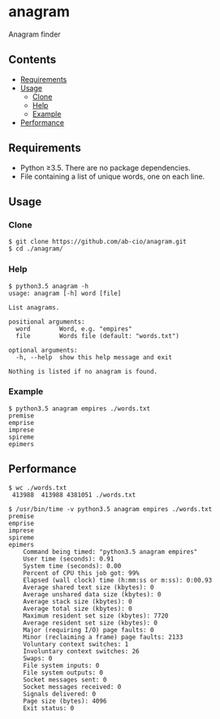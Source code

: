 # anagram
Anagram finder

## Contents
- [Requirements](#requirements)
- [Usage](#usage)
    - [Clone](#clone)
    - [Help](#help)
    - [Example](#example)
- [Performance](#performance)

## Requirements
* Python ≥3.5. There are no package dependencies.
* File containing a list of unique words, one on each line.

## Usage

### Clone
    $ git clone https://github.com/ab-cio/anagram.git
    $ cd ./anagram/

### Help
	$ python3.5 anagram -h
	usage: anagram [-h] word [file]
	
	List anagrams.
	
	positional arguments:
	  word        Word, e.g. "empires"
	  file        Words file (default: "words.txt")
	
	optional arguments:
	  -h, --help  show this help message and exit
	
	Nothing is listed if no anagram is found.
	
### Example
	$ python3.5 anagram empires ./words.txt
	premise
	emprise
	imprese
	spireme
	epimers

## Performance

	$ wc ./words.txt 
	 413988  413988 4381051 ./words.txt
	
	$ /usr/bin/time -v python3.5 anagram empires ./words.txt
	premise
	emprise
	imprese
	spireme
	epimers
		Command being timed: "python3.5 anagram empires"
		User time (seconds): 0.91
		System time (seconds): 0.00
		Percent of CPU this job got: 99%
		Elapsed (wall clock) time (h:mm:ss or m:ss): 0:00.93
		Average shared text size (kbytes): 0
		Average unshared data size (kbytes): 0
		Average stack size (kbytes): 0
		Average total size (kbytes): 0
		Maximum resident set size (kbytes): 7720
		Average resident set size (kbytes): 0
		Major (requiring I/O) page faults: 0
		Minor (reclaiming a frame) page faults: 2133
		Voluntary context switches: 1
		Involuntary context switches: 26
		Swaps: 0
		File system inputs: 0
		File system outputs: 0
		Socket messages sent: 0
		Socket messages received: 0
		Signals delivered: 0
		Page size (bytes): 4096
		Exit status: 0

